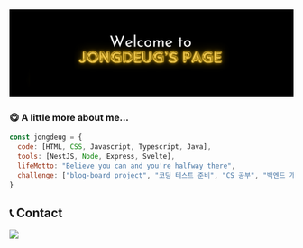 <div align="center">
  <img src="https://github.com/JongDeug/Jongdeug/blob/main/banner.png" />
</div>

### 😋 A little more about me...

```javascript
const jongdeug = {
  code: [HTML, CSS, Javascript, Typescript, Java],
  tools: [NestJS, Node, Express, Svelte],
  lifeMotto: "Believe you can and you're halfway there",
  challenge: ["blog-board project", "코딩 테스트 준비", "CS 공부", "백엔드 개발자 취업"],
}
```

## 📞 Contact

<div style="display:flex; flex-direction:row;">
  <img src="https://img.shields.io/badge/Gmail-D14836?style=for-the-badge&logo=gmail&logoColor=white">
</div>
